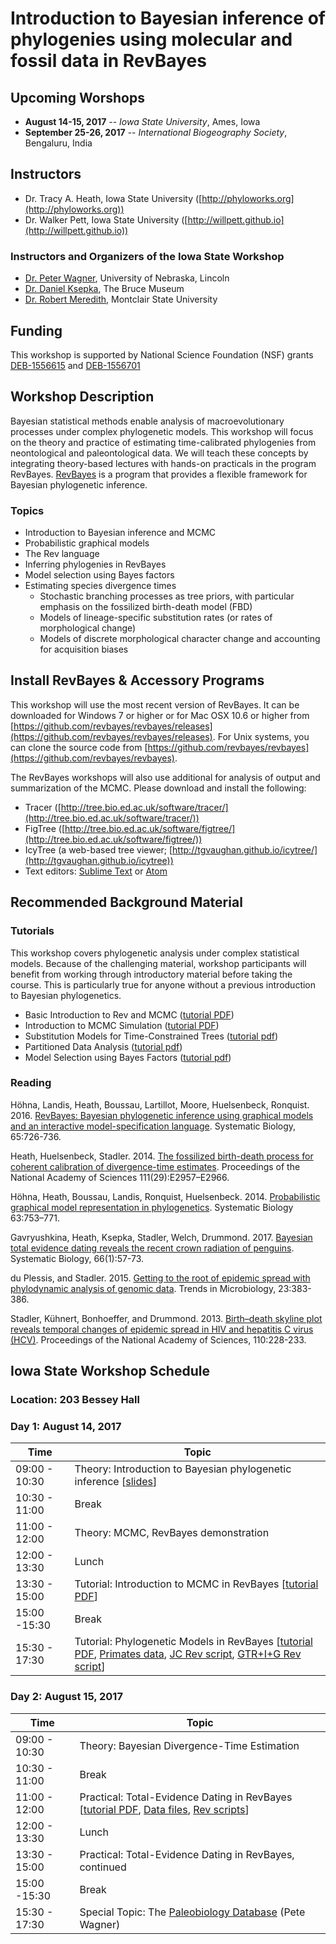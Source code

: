 # Introduction to Bayesian inference of phylogenies using molecular and fossil data in RevBayes

## Upcoming Worshops

* **August 14-15, 2017** -- *Iowa State University*, Ames, Iowa
* **September 25-26, 2017** -- *International Biogeography Society*, Bengaluru, India


## Instructors

* Dr. Tracy A. Heath, Iowa State University ([http://phyloworks.org](http://phyloworks.org)) 
* Dr. Walker Pett, Iowa State University ([http://willpett.github.io](http://willpett.github.io)) 

### Instructors and Organizers of the Iowa State Workshop

* [Dr. Peter Wagner]((https://sites.google.com/site/peterwagnersscienceextras/)), University of Nebraska, Lincoln 
* [Dr. Daniel Ksepka](http://www.ksepka.org), The Bruce Museum 
* [Dr. Robert Meredith](https://www.montclair.edu/profilepages/view_profile.php?username=meredithr), Montclair State University

## Funding

This workshop is supported by National Science Foundation (NSF) grants [DEB-1556615](https://www.nsf.gov/awardsearch/showAward?AWD_ID=1556615&HistoricalAwards=false) and [DEB-1556701](https://www.nsf.gov/awardsearch/showAward?AWD_ID=1556701&HistoricalAwards=false)

## Workshop Description

Bayesian statistical methods enable analysis of macroevolutionary processes under complex phylogenetic models. 
This workshop will focus on the theory and practice of estimating time-calibrated phylogenies from neontological and paleontological data.
We will teach these concepts by integrating theory-based lectures with hands-on practicals in the program RevBayes.
[RevBayes](http://revbayes.github.io/) is a program that provides a flexible framework for Bayesian phylogenetic inference. 

### Topics

* Introduction to Bayesian inference and MCMC
* Probabilistic graphical models
* The Rev language 
* Inferring phylogenies in RevBayes
* Model selection using Bayes factors
* Estimating species divergence times
    * Stochastic branching processes as tree priors, with particular emphasis on the fossilized birth-death model (FBD)
    * Models of lineage-specific substitution rates (or rates of morphological change)
    * Models of discrete morphological character change and accounting for acquisition biases


## Install RevBayes & Accessory Programs

This workshop will use the most recent version of RevBayes. It can be downloaded for Windows 7 or higher or for Mac OSX 10.6 or higher from [https://github.com/revbayes/revbayes/releases](https://github.com/revbayes/revbayes/releases). For Unix systems, you can clone the source code from [https://github.com/revbayes/revbayes](https://github.com/revbayes/revbayes).

The RevBayes workshops will also use additional for analysis of output and summarization of the MCMC. Please download and install the following:

* Tracer ([http://tree.bio.ed.ac.uk/software/tracer/](http://tree.bio.ed.ac.uk/software/tracer/))
* FigTree ([http://tree.bio.ed.ac.uk/software/figtree/](http://tree.bio.ed.ac.uk/software/figtree/))
* IcyTree (a web-based tree viewer; [http://tgvaughan.github.io/icytree/](http://tgvaughan.github.io/icytree))
* Text editors: [Sublime Text](https://www.sublimetext.com/) or [Atom](https://atom.io)

## Recommended Background Material

### Tutorials

This workshop covers phylogenetic analysis under complex statistical models. Because of the challenging material, workshop participants will benefit from working through introductory material before taking the course. This is particularly true for anyone without a previous introduction to Bayesian phylogenetics. 

* Basic Introduction to Rev and MCMC ([tutorial PDF](https://github.com/ssb2017/revbayes_intro/blob/master/tutorials/RB_Basics_Tutorial.pdf))
* Introduction to MCMC Simulation ([tutorial PDF](https://github.com/revbayes/revbayes_tutorial/blob/master/tutorial_TeX/RB_MCMC_Intro_Tutorial/RB_MCMC_Intro_Tutorial.pdf))
* Substitution Models for Time-Constrained Trees ([tutorial pdf](https://github.com/ssb2017/revbayes_intro/blob/master/tutorials/RB_CTMC_Tutorial.pdf))
* Partitioned Data Analysis ([tutorial pdf](https://github.com/ssb2017/revbayes_intro/blob/master/tutorials/RB_Partition_Tutorial.pdf))
* Model Selection using Bayes Factors ([tutorial pdf](https://github.com/ssb2017/revbayes_intro/blob/master/tutorials/RB_BayesFactor_Tutorial.pdf))

### Reading

Höhna, Landis, Heath, Boussau, Lartillot, Moore, Huelsenbeck, Ronquist. 2016. [RevBayes: Bayesian phylogenetic inference using graphical models and an interactive model-specification language](http://sysbio.oxfordjournals.org/content/65/4/726). Systematic Biology, 65:726-736.

Heath, Huelsenbeck, Stadler. 2014. [The fossilized birth-death process for coherent calibration of divergence-time estimates](http://www.pnas.org/content/111/29/E2957.abstract). Proceedings of the National Academy of Sciences 111(29):E2957–E2966. 

Höhna, Heath, Boussau, Landis, Ronquist, Huelsenbeck. 2014. [Probabilistic graphical model representation in phylogenetics](http://sysbio.oxfordjournals.org/content/63/5/753). Systematic Biology 63:753–771.

Gavryushkina, Heath, Ksepka, Stadler, Welch, Drummond. 2017. [Bayesian total evidence dating reveals the recent crown radiation of penguins](http://sysbio.oxfordjournals.org/content/early/2016/07/27/sysbio.syw060.full). Systematic Biology, 66(1):57-73.

du Plessis, and Stadler. 2015. [Getting to the root of epidemic spread with phylodynamic analysis of genomic data](http://www.sciencedirect.com/science/article/pii/S0966842X15001018). Trends in Microbiology, 23:383-386.

Stadler, Kühnert, Bonhoeffer, and Drummond. 2013. [Birth–death skyline plot reveals temporal changes of epidemic spread in HIV and hepatitis C virus (HCV)](http://www.pnas.org/content/110/1/228). Proceedings of the National Academy of Sciences, 110:228-233.

## Iowa State Workshop Schedule

### Location: 203 Bessey Hall

### Day 1: August 14, 2017

|   Time            |           Topic                                              | 
|---------------|---------------------------------------------------------| 
| 09:00 - 10:30 | Theory: Introduction to Bayesian phylogenetic inference [[slides](https://www.slideshare.net/trayc7/introduction-to-bayesian-phylogenetics)]| 
| 10:30 - 11:00 | Break                                                   | 
| 11:00 - 12:00 | Theory: MCMC, RevBayes demonstration                    | 
| 12:00 - 13:30 | Lunch                                                   | 
| 13:30 - 15:00 | Tutorial: Introduction to MCMC in RevBayes [[tutorial PDF](https://github.com/revbayes/revbayes_tutorial/raw/master/tutorial_TeX/RB_MCMC_Intro_Tutorial/RB_MCMC_Intro_Tutorial.pdf)]             | 
| 15:00 -15:30  | Break                                                   | 
| 15:30 - 17:30 | Tutorial: Phylogenetic Models in RevBayes [[tutorial PDF](https://github.com/revbayes/revbayes_tutorial/raw/master/tutorial_TeX/RB_CTMC_Tutorial/RB_CTMC_Tutorial.pdf), [Primates data](https://raw.githubusercontent.com/revbayes/revbayes_tutorial/master/RB_CTMC_Tutorial/data/primates_and_galeopterus_cytb.nex), [JC Rev script](https://raw.githubusercontent.com/revbayes/revbayes_tutorial/master/RB_CTMC_Tutorial/scripts/mcmc_JC.Rev), [GTR+I+G Rev script](http://rawgit.com/revbayes/revbayes_tutorial/master/RB_CTMC_Tutorial/scripts/mcmc_GTR_Gamma_Inv.Rev)]               |

### Day 2: August 15, 2017

|   Time            |       Topic                                                 | 
|---------------|--------------------------------------------------------| 
| 09:00 - 10:30 | Theory: Bayesian Divergence-Time Estimation            | 
| 10:30 - 11:00 | Break                                                  | 
| 11:00 - 12:00 | Practical: Total-Evidence Dating in RevBayes [[tutorial PDF](https://github.com/revbayes/revbayes_tutorial/raw/master/tutorial_TeX/RB_DiversificationRate_Tutorial/RB_DiversificationRate_Tutorial.pdf), [Data files](https://raw.githubusercontent.com/revbayes/revbayes_tutorial/master/RB_DiversificationRate_Tutorial/data/primates_springer.tre), [Rev scripts](http://rawgit.com/revbayes/revbayes_tutorial/master/RB_DiversificationRate_Tutorial/scripts.zip)]          | 
| 12:00 - 13:30 | Lunch                                                  | 
| 13:30 - 15:00 | Practical: Total-Evidence Dating in RevBayes, continued                                  | 
| 15:00 -15:30  | Break                                                  | 
| 15:30 - 17:30 | Special Topic: The [Paleobiology Database](https://paleobiodb.org/#/) (Pete Wagner) | 



